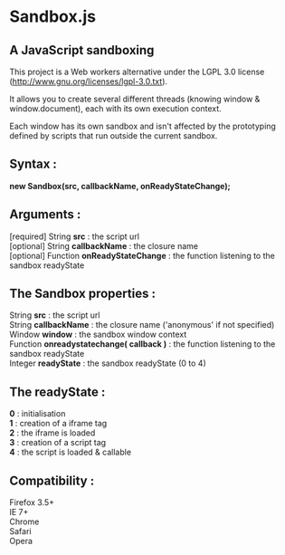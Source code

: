 Sandbox.js
==========

A JavaScript sandboxing
-----------------------

This project is a Web workers alternative under the LGPL 3.0 license (http://www.gnu.org/licenses/lgpl-3.0.txt).

It allows you to create several different threads (knowing window & window.document), each with its own execution context.

Each window has its own sandbox and isn't affected by the prototyping defined by scripts that run outside the current sandbox.


Syntax :
--------

<strong>new Sandbox(src, callbackName, onReadyStateChange);</strong>


Arguments :
-----------

[required] String <strong>src</strong> : the script url<br />
[optional] String <strong>callbackName</strong> : the closure name<br />
[optional] Function <strong>onReadyStateChange</strong> : the function listening to the sandbox readyState


The Sandbox properties :
------------------------

String <strong>src</strong> : the script url<br />
String <strong>callbackName</strong> : the closure name ('anonymous' if not specified)<br />
Window <strong>window</strong> : the sandbox window context<br />
Function <strong>onreadystatechange( callback )</strong> : the function listening to the sandbox readyState<br />
Integer <strong>readyState</strong> : the sandbox readyState (0 to 4)


The readyState :
----------------

<strong>0</strong> : initialisation<br />
<strong>1</strong> : creation of a iframe tag<br />
<strong>2</strong> : the iframe is loaded<br />
<strong>3</strong> : creation of a script tag<br />
<strong>4</strong> : the script is loaded & callable


Compatibility :
---------------

Firefox 3.5+<br />
IE 7+<br />
Chrome<br />
Safari<br />
Opera<br />
